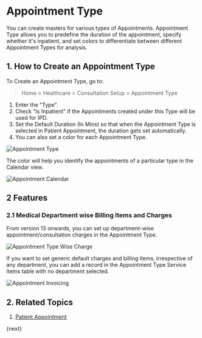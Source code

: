 <!-- add-breadcrumbs -->

# Appointment Type

You can create masters for various types of Appointments. Appointment Type allows you to predefine the duration of the appointment, specify whether it's inpatient, and set colors to differentiate between different Appointment Types for analysis.

## 1. How to Create an Appointment Type

To Create an Appointment Type, go to:

> Home > Healthcare > Consultation Setup > Appointment Type

1. Enter the "Type".
2. Check "Is Inpatient" if the Appointments created under this Type will be used for IPD.
3. Set the Default Duration (In Mins) so that when the Appointment Type is selected in Patient Appointment, the duration gets set automatically.
4. You can also set a color for each Appointment Type.

<img class="screenshot" alt="Appointment Type" src="{{docs_base_url}}/assets/img/healthcare/appointment_type.png">

The color will help you identify the appointments of a particular type in the Calendar view.

<img class="screenshot" alt="Appointment Calendar" src="{{docs_base_url}}/assets/img/healthcare/healthcare-appointments.png">

## 2 Features

### 2.1 Medical Department wise Billing Items and Charges

From version 13 onwards, you can set up department-wise appointment/consultation charges in the Appointment Type.

<img class="screenshot" alt="Appointment Type Wise Charge" src="{{docs_base_url}}/assets/img/healthcare/appointment-type-wise-charge.png">

If you want to set generic default charges and billing items, irrespective of any department, you can add a record in the Appointment Type Service Items table with no department selected.

<img class="screenshot" alt="Appointment Invoicing" src="{{docs_base_url}}/assets/img/healthcare/appointment-invoicing.png">


## 2. Related Topics

1. [Patient Appointment](/docs/v12/user/manual/en/healthcare/patient_appointment)

{next}

